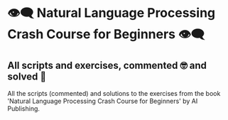 # 👁️‍🗨️ Natural Language Processing Crash Course for Beginners 👁️‍🗨️
## All scripts and exercises, commented 🤓 and solved 🤯

All the scripts (commented) and solutions to the exercises from the book 'Natural Language Processing Crash Course for Beginners' by AI Publishing.
